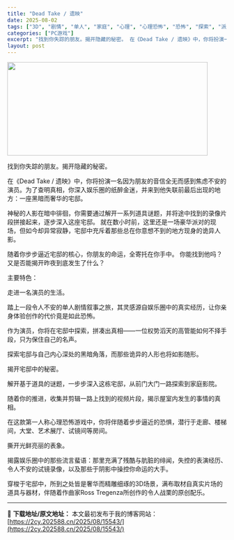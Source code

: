 ```yaml
---
title: "Dead Take / 遗映"
date: 2025-08-02
tags: ["3D", "剧情", "单人", "家庭", "心理", "心理恐怖", "恐怖", "探索", "派对", "潜行"]
categories: ["PC游戏"]
excerpt: "找到你失踪的朋友。揭开隐藏的秘密。 在《Dead Take / 遗映》中，你将扮演一名因为朋友的音信全无而感到焦虑不安的演员。为了查明真相，你深入娱乐圈的纸醉金迷，并来到他失联前最后出现的地方：一座黑暗而奢华的宅邸。 神秘的人影在暗中徘徊，你需要通过解开一系列道具谜题，并将途中找到的录像片段拼接起来&hellip;"
layout: post
---
```


<img class="aligncenter size-full wp-image-15513" src="https://2cy.202588.cn/wp-content/uploads/2025/08/2025080212353012.webp" alt="" width="460" height="215" />

找到你失踪的朋友。揭开隐藏的秘密。

在《Dead Take / 遗映》中，你将扮演一名因为朋友的音信全无而感到焦虑不安的演员。为了查明真相，你深入娱乐圈的纸醉金迷，并来到他失联前最后出现的地方：一座黑暗而奢华的宅邸。

神秘的人影在暗中徘徊，你需要通过解开一系列道具谜题，并将途中找到的录像片段拼接起来，逐步深入这座宅邸。 就在数小时前，这里还是一场豪华派对的现场，但如今却异常寂静，宅邸中充斥着那些总在你意想不到的地方现身的诡异人影。

随着你步步逼近宅邸的核心，你朋友的命运，全寄托在你手中。
你能找到他吗？又是否能揭开昨夜到底发生了什么？

主要特色：

走进一名演员的生活。

踏上一段令人不安的单人剧情叙事之旅，其灵感源自娱乐圈中的真实经历，让你亲身体验创作的代价竟是如此恐怖。

作为演员，你将在宅邸中探索，拼凑出真相——一位权势滔天的高管能如何不择手段，只为保住自己的名声。

探索宅邸与自己内心深处的黑暗角落，而那些诡异的人形也将如影随形。

揭开宅邸中的秘密。

解开基于道具的谜题，一步步深入这栋宅邸，从前门大门一路探索到家庭影院。

随着你的推进，收集并剪辑一路上找到的视频片段，揭示屋室内发生的事情的真相。

在这款第一人称心理恐怖游戏中，你将伴随着步步逼近的恐惧，潜行于走廊、楼梯间，大堂、艺术展厅、试镜间等房间。

撕开光鲜亮丽的表象。

揭露娱乐圈中的那些流言蜚语：那里充满了残酷与肮脏的绯闻，失控的表演经历、令人不安的试镜录像，以及那些于阴影中操控你命运的大手。

穿梭于宅邸中，所到之处皆是奢华而精雕细琢的3D场景，满布取材自真实片场的道具与器材，伴随着作曲家Ross Tregenza所创作的令人战栗的原创配乐。

---
📖 **下载地址/原文地址：** 本文最初发布于我的博客网站：[https://2cy.202588.cn/2025/08/15543/](https://2cy.202588.cn/2025/08/15543/)
